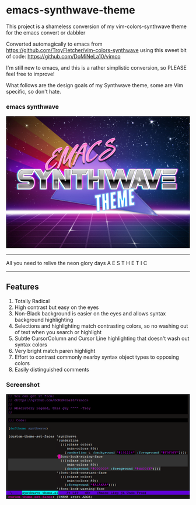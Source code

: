 # emacs-synthwave-theme
This project is a shameless conversion of my vim-colors-synthwave theme for the emacs convert or dabbler

Converted automagically to emacs from https://github.com/TroyFletcher/vim-colors-synthwave using this sweet bit of code: https://github.com/DoMiNeLa10/vimco

I'm still new to emacs, and this is a rather simplistic conversion, so PLEASE feel free to improve!

What follows are the design goals of my Synthwave theme, some are Vim specific, so don't hate.

### emacs synthwave
![alt text](https://github.com/TroyFletcher/emacs-synthwave-theme/blob/master/emacs-theme-synthwave-banner.jpg "Banner")
***
All you need to relive the neon glory days A E S T H E T I C
***

## Features
1. Totally Radical
2. High contrast but easy on the eyes
3. Non-Black background is easier on the eyes and allows syntax background highlighting
4. Selections and highlighting match contrasting colors, so no washing out of text when you search or highlight
5. Subtle CursorColumn and Cursor Line highlighting that doesn't wash out syntax colors
6. Very bright match paren highlight
7. Effort to contrast commonly nearby syntax object types to opposing colors
9. Easily distinguished comments

### Screenshot
![alt text](https://github.com/TroyFletcher/emacs-synthwave-theme/blob/master/emacs_synthwave_screencap.png "Screenshot 1")
